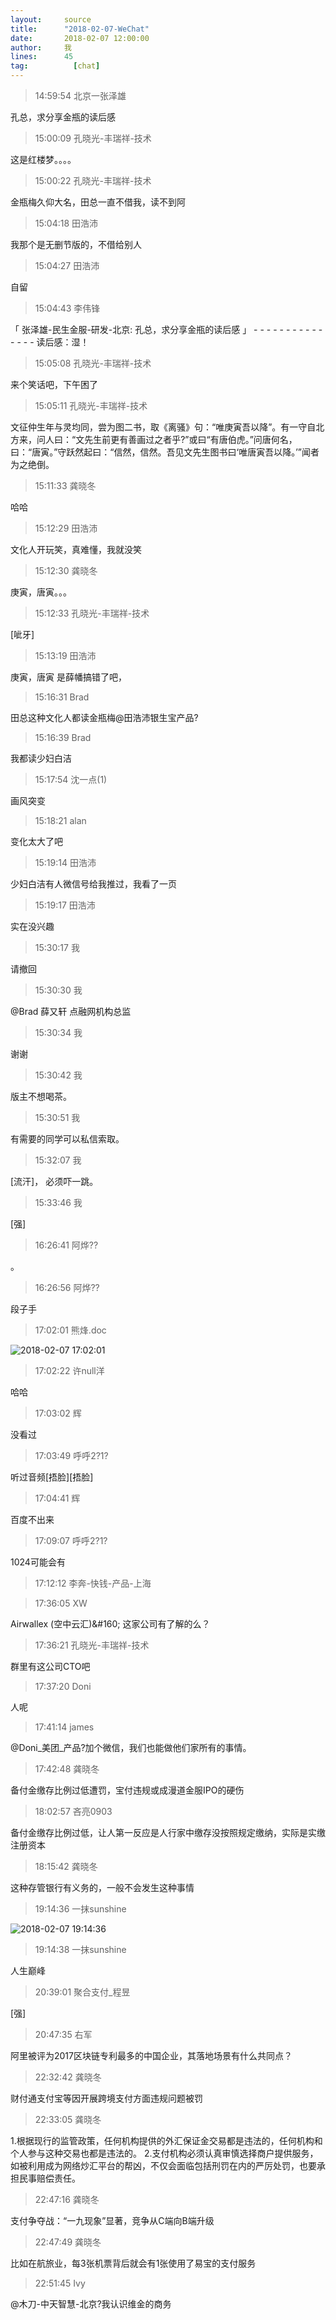 ```yaml
---
layout:     source 
title:      "2018-02-07-WeChat"
date:       2018-02-07 12:00:00
author:     我
lines:      45 
tag:		  [chat]
---
```

> 14:59:54  北京一张泽雄  
   
孔总，求分享金瓶的读后感  
   
> 15:00:09  孔晓光-丰瑞祥-技术  
   
这是红楼梦。。。。  
   
> 15:00:22  孔晓光-丰瑞祥-技术  
   
金瓶梅久仰大名，田总一直不借我，读不到阿  
   
> 15:04:18  田浩沛  
   
我那个是无删节版的，不借给别人  
   
> 15:04:27  田浩沛  
   
自留  
   
> 15:04:43  李伟锋  
   
「 张泽雄-民生金服-研发-北京: 孔总，求分享金瓶的读后感 」 - - - - - - - - - - - - - - - 读后感：湿！  
   
> 15:05:08  孔晓光-丰瑞祥-技术  
   
来个笑话吧，下午困了  
   
> 15:05:11  孔晓光-丰瑞祥-技术  
   
文征仲生年与灵均同，尝为图二书，取《离骚》句：“唯庚寅吾以降”。有一守自北方来，问人曰：“文先生前更有善画过之者乎?”或曰“有唐伯虎。”问唐何名，曰：“唐寅。”守跃然起曰：“信然，信然。吾见文先生图书曰‘唯唐寅吾以降。’”闻者为之绝倒。  
   
> 15:11:33  龚晓冬  
   
哈哈  
   
> 15:12:29  田浩沛  
   
文化人开玩笑，真难懂，我就没笑  
   
> 15:12:30  龚晓冬  
   
庚寅，唐寅。。。  
   
> 15:12:33  孔晓光-丰瑞祥-技术  
   
[呲牙]  
   
> 15:13:19  田浩沛  
   
庚寅，唐寅 是薛幡搞错了吧，  
   
> 15:16:31  Brad  
   
田总这种文化人都读金瓶梅@田浩沛银生宝产品?  
   
> 15:16:39  Brad  
   
我都读少妇白洁  
   
> 15:17:54  沈一点(1)  
   
画风突变   
   
> 15:18:21  alan  
   
变化太大了吧  
   
> 15:19:14  田浩沛  
   
少妇白洁有人微信号给我推过，我看了一页  
   
> 15:19:17  田浩沛  
   
实在没兴趣  
   
> 15:30:17  我  
   
请撤回  
   
> 15:30:30  我  
   
@Brad 薛又轩 点融网机构总监   
   
> 15:30:34  我  
   
谢谢  
   
> 15:30:42  我  
   
版主不想喝茶。   
   
> 15:30:51  我  
   
有需要的同学可以私信索取。   
   
> 15:32:07  我  
   
[流汗]， 必须吓一跳。   
   
> 15:33:46  我  
   
[强]  
   
> 16:26:41  阿烨??  
   
。  
   
> 16:26:56  阿烨??  
   
段子手  
   
> 17:02:01  熊烽.doc  
   
![2018-02-07 17:02:01](http://static.cocolian.org/img/201802/20180207_170201.png) 
   
> 17:02:22  许null洋  
   
哈哈  
   
> 17:03:02  辉  
   
没看过  
   
> 17:03:49  呼呼2?1?  
   
听过音频[捂脸][捂脸]  
   
> 17:04:41  辉  
   
百度不出来  
   
> 17:09:07  呼呼2?1?  
   
1024可能会有  
   
> 17:12:12  李奔-快钱-产品-上海  
   
  
   
> 17:36:05  XW  
   
Airwallex (空中云汇)&amp;#160; 这家公司有了解的么？  
   
> 17:36:21  孔晓光-丰瑞祥-技术  
   
群里有这公司CTO吧  
   
> 17:37:20  Doni  
   
人呢  
   
> 17:41:14  james  
   
@Doni_美团_产品?加个微信，我们也能做他们家所有的事情。  
   
> 17:42:48  龚晓冬  
   
备付金缴存比例过低遭罚，宝付违规或成漫道金服IPO的硬伤  
   
> 18:02:57  吝亮0903  
   
备付金缴存比例过低，让人第一反应是人行家中缴存没按照规定缴纳，实际是实缴注册资本  
   
> 18:15:42  龚晓冬  
   
这种存管银行有义务的，一般不会发生这种事情  
   
> 19:14:36  一抹sunshine  
   
![2018-02-07 19:14:36](http://static.cocolian.org/img/201802/20180207_191436.png) 
   
> 19:14:38  一抹sunshine  
   
人生巅峰  
   
> 20:39:01  聚合支付_程昱  
   
[强]  
   
> 20:47:35  右军  
   
阿里被评为2017区块链专利最多的中国企业，其落地场景有什么共同点？  
   
> 22:32:42  龚晓冬  
   
财付通支付宝等因开展跨境支付方面违规问题被罚  
   
> 22:33:05  龚晓冬  
   
1.根据现行的监管政策，任何机构提供的外汇保证金交易都是违法的，任何机构和个人参与这种交易也都是违法的。  2.支付机构必须认真审慎选择商户提供服务，如被利用成为网络炒汇平台的帮凶，不仅会面临包括刑罚在内的严厉处罚，也要承担民事赔偿责任。  
   
> 22:47:16  龚晓冬  
   
支付争夺战：“一九现象”显著，竞争从C端向B端升级  
   
> 22:47:49  龚晓冬  
   
比如在航旅业，每3张机票背后就会有1张使用了易宝的支付服务  
   
> 22:51:45  Ivy  
   
@木刀-中天智慧-北京?我认识维金的商务  
   
